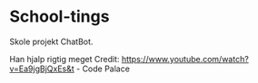 # School-tings

Skole projekt ChatBot.


Han hjalp rigtig meget
Credit: https://www.youtube.com/watch?v=Ea9jgBjQxEs&t - Code Palace

